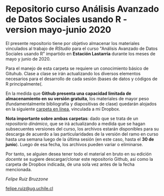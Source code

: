 # Repositorio curso Análisis Avanzado de Datos Sociales usando R - version mayo-junio 2020

El presente repositorio tiene por objetivo almacenar los materiales vinculados al trabajo de *RStudio* para el curso "Análisis Avanzado de Datos Sociales usando R" impartido en **Estación Lastarria** durante los meses de mayo y junio de 2020.

Para el manejo de esta carpeta se requiere un conocimiento básico de Gituhub. Clase a clase se irán actualizando los diversos elementos necesarios para el desarrollo de cada sesión (bases de datos y códigos de R principalmente(.

En la medida que **Github presenta una capacidad limitada de almacenamiento en su versión gratuita**, los materiales de mayor peso (fundamentalmente bibliografía y diapositivas de clase) quedarán alojados en la siguiente [carpeta en línea](https://www.dropbox.com/sh/876kerwfhzbat08/AACGyGk_GNsHOooHazyFLSq9a?dl=0), vinculada a mi Dropbox.

**Nota importante sobre ambas carpetas**: dado que se trata de un *repositorio dinámico*, que se irá actualizando a medida que se hagan subsecuentes versiones del curso, los archivos estarán disponibles para su descarga de acuerdo a las particularidades de la versión del ramo en curso hasta una semana luego de la última sesión (en este caso, hasta el **30 de junio**). Luego de esa fecha, los archivos pueden variar o eliminarse.

Por tanto, se alguien desea tener todo el material en bruto en su edición *docente* se sugiere descargar/clonar este repositorio Github, así como la carpeta de Dropbox indicada, de una sola vez antes de la fecha mencionada.

*Felipe Ruiz Bruzzone*

[felipe.ruiz@ug.uchile.cl](felipe.ruiz@ug.uchile.cl) 
